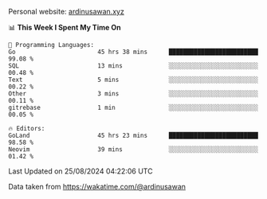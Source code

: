 Personal website: [ardinusawan.xyz](https://ardinusawan.xyz)

<!--START_SECTION:waka-->
📊 **This Week I Spent My Time On** 

```text
💬 Programming Languages: 
Go                       45 hrs 38 mins      █████████████████████████   99.08 % 
SQL                      13 mins             ░░░░░░░░░░░░░░░░░░░░░░░░░   00.48 % 
Text                     5 mins              ░░░░░░░░░░░░░░░░░░░░░░░░░   00.22 % 
Other                    3 mins              ░░░░░░░░░░░░░░░░░░░░░░░░░   00.11 % 
gitrebase                1 min               ░░░░░░░░░░░░░░░░░░░░░░░░░   00.05 % 

🔥 Editors: 
GoLand                   45 hrs 23 mins      █████████████████████████   98.58 % 
Neovim                   39 mins             ░░░░░░░░░░░░░░░░░░░░░░░░░   01.42 % 
```


 Last Updated on 25/08/2024 04:22:06 UTC
<!--END_SECTION:waka-->
Data taken from https://wakatime.com/@ardinusawan
